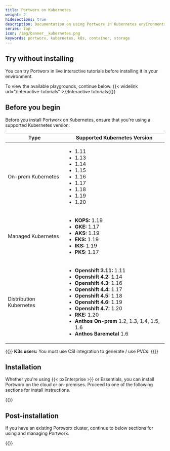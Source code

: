 ```yaml
---
title: Portworx on Kubernetes
weight: 2
hidesections: true
description: Documentation on using Portworx in Kubernetes environments
series: top
icon: /img/banner__kubernetes.png
keywords: portworx, kubernetes, k8s, container, storage
---
```


## Try without installing

You can try Portworx in live interactive tutorials before installing it in your environment.

To view the available playgrounds, continue below.
{{< widelink url="/interactive-tutorials" >}}Interactive tutorials{{</widelink>}}

## Before you begin

Before you install Portworx on Kubernetes, ensure that you're using a supported Kubernetes version:

| **Type** | **Supported Kubernetes Version** |
|---|---|
| On-prem Kubernetes | <ul><li>1.11</li><li>1.13</li><li>1.14</li><li>1.15</li><li>1.16</li><li>1.17</li><li>1.18</li><li>1.19</li><li>1.20</li></ul> |
| Managed Kubernetes | <ul><li>**KOPS:** 1.19</li><li>**GKE:** 1.17</li><li>**AKS:** 1.19</li><li>**EKS:** 1.19</li><li>**IKS:** 1.19</li><li>**PKS:** 1.17</li></ul> |
| Distribution Kubernetes | <ul><li>**Openshift 3.11:** 1.11</li><li>**Openshift 4.2:** 1.14</li><li>**Openshift 4.3:** 1.16</li><li>**Openshift 4.4:** 1.17</li><li>**Openshift 4.5:** 1.18</li><li>**Openshift 4.6:** 1.19</li><li>**Openshift 4.7:** 1.20</li><li>**RKE:** 1.20</li><li>**Anthos On-prem** 1.2, 1.3, 1.4, 1.5, 1.6 </li><li>**Anthos Baremetal** 1.6 </li></ul> |

{{<info>}}
**K3s users:** You must use CSI integration to generate / use PVCs.
{{</info>}}

## Installation

Whether you're using {{< pxEnterprise >}} or Essentials, you can install Portworx on the cloud or on-premises. Proceed to one of the following sections for install instructions.

{{<homelist series="k8s-install">}}

## Post-installation

If you have an existing Portworx cluster, continue to below sections for using and managing Portworx.

{{<homelist series2="k8s-postinstall">}}
